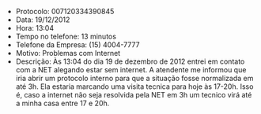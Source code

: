 - Protocolo: 007120334390845
- Data: 19/12/2012
- Hora: 13:04
- Tempo no telefone: 13 minutos
- Telefone da Empresa: (15) 4004-7777
- Motivo: Problemas com Internet
- Descrição: Às 13:04 do dia 19 de dezembro de 2012 entrei em contato com a
NET alegando estar sem internet. A atendente me informou que iria abrir um
protocolo interno para que a situação fosse normalizada em até 3h. Ela estaria
marcando uma visita tecnica para hoje às 17-20h. Isso é, caso a internet não
seja resolvida pela NET em 3h um tecnico virá até a minha casa entre 17 e 20h.
